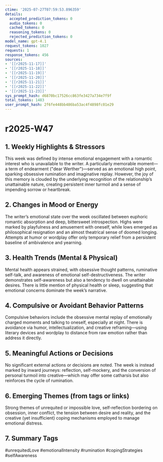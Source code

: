 ```yaml
---
ctime: '2025-07-27T07:59:53.896359'
details:
  accepted_prediction_tokens: 0
  audio_tokens: 0
  cached_tokens: 0
  reasoning_tokens: 0
  rejected_prediction_tokens: 0
model_name: gpt-4.1
request_tokens: 1027
requests: 1
response_tokens: 456
sources:
- '[[r2025-11-17]]'
- '[[r2025-11-18]]'
- '[[r2025-11-19]]'
- '[[r2025-11-20]]'
- '[[r2025-11-21]]'
- '[[r2025-11-22]]'
- '[[r2025-11-23]]'
sys_prompt_hash: d6870bc17526cc863fe3427a734e7f9f
total_tokens: 1483
user_prompt_hash: 2f6fe448bb486ba53ac4f4898fc01e29
---
```

# r2025-W47

## 1. Weekly Highlights & Stressors

This week was defined by intense emotional engagement with a romantic interest who is unavailable to the writer. A particularly memorable moment—a term of endearment ("dear Werther")—served as an emotional high point, sparking obsessive rumination and imaginative replay. However, the joy of this memory is clouded by the underlying recognition of the relationship’s unattainable nature, creating persistent inner turmoil and a sense of impending sorrow or heartbreak.

## 2. Changes in Mood or Energy

The writer’s emotional state over the week oscillated between euphoric romantic absorption and deep, bittersweet introspection. Highs were marked by playfulness and amusement with oneself, while lows emerged as philosophical resignation and an almost theatrical sense of doomed longing. Attempts at humor or wordplay offer only temporary relief from a persistent baseline of ambivalence and yearning.

## 3. Health Trends (Mental & Physical)

Mental health appears strained, with obsessive thought patterns, ruminative self-talk, and awareness of emotional self-destructiveness. The writer demonstrates self-awareness but also a tendency to dwell on unattainable desires. There is little mention of physical health or sleep, suggesting that emotional concerns dominate the week’s narrative.

## 4. Compulsive or Avoidant Behavior Patterns

Compulsive behaviors include the obsessive mental replay of emotionally charged moments and talking to oneself, especially at night. There is avoidance via humor, intellectualization, and creative reframing—using literary devices and wordplay to distance from raw emotion rather than address it directly.

## 5. Meaningful Actions or Decisions

No significant external actions or decisions are noted. The week is instead marked by inward journeys: reflection, self-mockery, and the conversion of personal turmoil into creative—which may offer some catharsis but also reinforces the cycle of rumination.

## 6. Emerging Themes (from tags or links)

Strong themes of unrequited or impossible love, self-reflection bordering on obsession, inner conflict, the tension between desire and reality, and the creative (yet insufficient) coping mechanisms employed to manage emotional distress.

## 7. Summary Tags

#unrequitedLove #emotionalIntensity #rumination #copingStrategies #selfAwareness